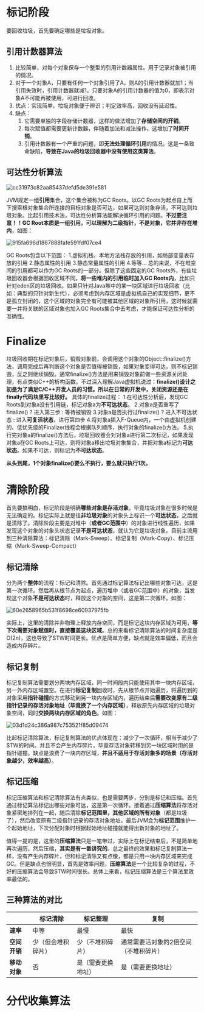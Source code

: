 # 标记阶段

要回收垃圾，首先要确定哪些是垃圾对象。

## 引用计数器算法

1. 比较简单，对每个对象保存一个整型的引用计数器属性。用于记录对象被引用的情况。
2. 对于一个对象A，只要有任何一个对象引用了A，则A的引用计数器就加1；当引用失效时，引用计数器就减1。只要对象A的引用计数器的值为0，即表示对象A不可能再被使用，可进行回收。
3. 优点：实现简单，垃圾对象便于辨识；判定效率高，回收没有延迟性。
4. 缺点：
   1. 它需要单独的字段存储计数器，这样的做法增加了**存储空间的开销**。
   2. 每次赋值都需要更新计数器，伴随着加法和减法操作，这增加了**时间开销**。
   3. 引用计数器有一个严重的问题，即**无法处理循环引用**的情况。这是一条致命缺陷，**导致在Java的垃圾回收器中没有使用这类算法**。

## 可达性分析算法

![cc31973c82aa85437defd5de391e581](https://user-images.githubusercontent.com/48977889/158817139-0a1052c4-d4a0-4bfd-a960-6cada65626b3.jpg)

JVM规定一组**引用**集合，这个集合被称为GC Roots。以GC Roots为起点自上而下搜索根对象集合所连接的目标对象是否可达，如果可达则对象存活，不可达则垃圾对象。比起引用技术法，可达性分析算法能解决循环引用的问题。**不过要注意！！GC Root本质是一组引用，可以理解为二级指针，不是对象，它并非存在堆内**，如图：

![915fa696d1867888fafe591fdf07ce4](https://user-images.githubusercontent.com/48977889/158816831-5d45595d-895e-4645-a05a-52d3b5f0f767.jpg)

GC Roots包含以下范围：
1.虚拟机栈、本地方法栈存放的引用，如局部变量表存放的引用
2.静态属性的引用
3.静态常量属性的引用
4.等等...
总的来说，不在堆空间的引用都可以作为GC Roots的一部分。但除了这些固定的GC Roots外，有些垃圾回收器会根据回收区域不同，**将一些堆内的引用临时加入GC Roots内**，比如只针对eden区的垃圾回收。如果只针对Java堆中的某一块区域进行垃圾回收（比如：典型的只针对新生代），必须考虑到内存区域是虚拟机自己的实现细节，更不是孤立封闭的，这个区域的对象完全有可能被其他区域的对象所引用，这时候就需要一并将关联的区域对象也加入GC Roots集合中去考虑，才能保证可达性分析的准确性。

# Finalize

垃圾回收期在标记对象后，销毁对象前，会调用这个对象的Object::finalize()方法，调用完成后再判断这个对象是否值得被销毁，如果对象变得可达，则不标记销毁，反之则继续销毁。通常finalize()方法是用来销毁对象前做一些资源关闭处理，有点类似C++的析构函数。不过深入理解Java虚拟机说过：**finalize()设计之初是为了满足C/C++开发人员的习惯。所以在日常的开发中，关闭资源还是在finally代码块里写比较好。**
具体的finalize过程：
1.在可达性分析后，发现GC Roots到对象a没有引用链，标记对象a为**不可达状态**。
2.对象a是否重写了finalize() ? 进入第三步 : 等待被销毁
3.对象a是否执行过finalize() ? 进入不可达状态 : 进入**可复活状态**，进行第四步
4.将对象a插入F-Queue内，一个由虚拟机创建的、低优先级的Finalizer线程会根据队列顺序，执行对象的finalize()方法。
5.执行完对象a的finalize()方法后，垃圾回收器会对对象a进行第二次标记，如果发现对象a在GC Roots上可达，则将对象a移出垃圾对象集合，并把对象a标记为**可达状态**。如果不可达，则标记为**不可达状态**。

**从头到尾，1个对象finalize()要么不执行，要么就只执行1次。**

# 清除阶段

首先要搞明白，标记阶段是明确**哪些对象是存活对象**，毕竟垃圾对象在很多时候是无法确定的。标记实际上就是往**非垃圾对象**的对象头上标识一个**可达状态**，之后就是清除了。清除阶段主要是对堆中（**或者GC范围中**）的对象进行线性遍历，如果发现这个对象的对象头状态记录**不是可达状态**，就认为它是垃圾对象。目前主流用到三种清除算法：标记清除（Mark-Sweep）、标记复制（Mark-Copy）、标记压缩（Mark-Sweep-Compact）

## 标记清除

分为两个**整体**的流程：标记和清除。首先通过标记算法标记出哪些对象可达，这是第一次循环。然后再从根节点为起点，遍历堆中（或者GC范围中）的对象，当发现这个对象**不是可达状态**时，释放这个对象的空间，这是第二次循环。如图：

![60e2658965b531f8698ce60937975fb](https://user-images.githubusercontent.com/48977889/159280510-e715d37f-013b-473c-8240-b9c20aac36d9.jpg)

实际上，这里的清除并非物理上释放内存空间，而是标记这块内存区域为可用，**等下次需要对象赋值时，直接覆盖这块区域**。总的来看标记清除算法的时间复杂度是O(2n)，这也导致了STW时间更长。优点是简单方便，缺点就是效率偏低，而且会造成内存碎片。

## 标记复制

标记复制算法需要划分两块内存区域，同一时间段内只能使用其中一块内存区域，另一外内存区域置空。在进行**标记复制**回收时，先从根节点开始遍历，将遍历到的对象采用**指针碰撞**的方式移动到另一块内存区域内，遍历结束后**需要改变原有二级指针记录的存活对象地址（毕竟换了一个内存区域）**，释放原先内存区域的垃圾对象空间，同时**交换两块内存区域的角色**。如图：

![03d1d24c386a987c753521f85d09474](https://user-images.githubusercontent.com/48977889/159280999-b7583b0f-5835-4c21-904f-1e9ec0b74731.jpg)

比起标记清除算法，标记复制算法的优点体现在：减少了一次循环，相当于减少了STW的时间。并且不会产生内存碎片，毕竟存活对象转移到另一块区域时用的是指针碰撞。缺点是浪费了一块内存区域，**并且不适用于存活对象多的场景（存活对象越少，效率越高）**。

## 标记压缩

标记压缩算法和标记清除算法有点类似，也是需要两步，分别是标记和压缩。首先通过标记算法标记出哪些对象可达，这是第一次循环。接着通过**压缩算法**将存活对象紧密地排列在一起，随后清除**标记范围里，其他区域的所有对象**（都是垃圾了），然后改变原有二级指针记录的存活对象地址，最后JVM会为**标记范围**维护一个起始地址，下次分配对象时根据起始地址碰撞就能得出新对象的地址了。

值得一提的是，这里的**压缩算法**只是一笔带过，实际上在标记结束后，不是简单地再次遍历，然后压缩，**其实是有一番讲究的**。总之最终的效果和标记复制算法一样，没有产生内存碎片，但和标记清除又有点像，都是只用一块内存区域来完成GC。但是缺点也很明显，首先是效率问题，**压缩算法**是一个比较复杂的过程，不好的压缩算法会导致STW时间很长。总体上来看，标记压缩算法是三个算法里效率最低的。

## 三种算法的对比

|              | 标记清除           | 标记整理           | 复制                                  |
| ------------ | ------------------ | ------------------ | ------------------------------------- |
| **速率**     | 中等               | 最慢               | 最快                                  |
| **空间开销** | 少（但会堆积碎片） | 少（不堆积碎片）   | 通常需要活对象的2倍空间（不堆积碎片） |
| **移动对象** | 否                 | 是（需要更换地址） | 是（需要更换地址）                    |

# 分代收集算法

